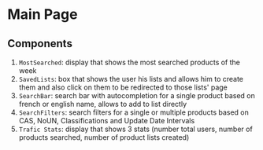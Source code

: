 # Main Page

## Components

1. `MostSearched`: display that shows the most searched products of the week
2. `SavedLists`: box that shows the user his lists and allows him to create them and also click on them to be redirected to those lists' page
3. `SearchBar`: search bar with autocompletion for a single product based on french or english name, allows to add to list directly
4. `SearchFilters`: search filters for a single or multiple products based on CAS, NoUN, Classifications and Update Date Intervals
5. `Trafic Stats`: display that shows 3 stats (number total users, number of products searched, number of product lists created)